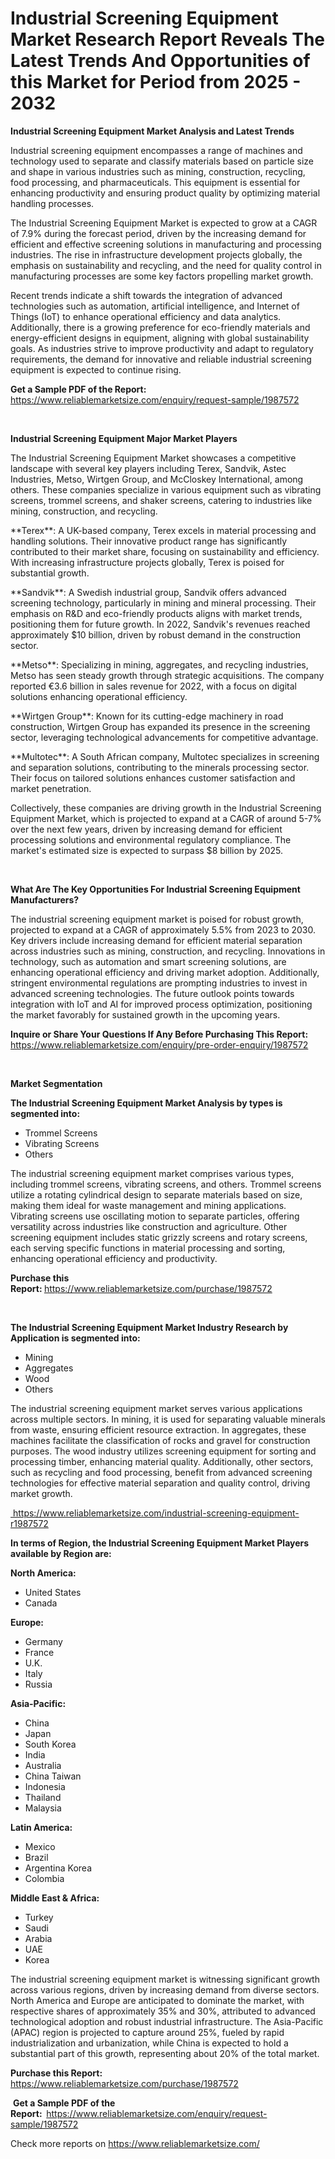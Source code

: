 <p><h1>Industrial Screening Equipment Market Research Report Reveals The Latest Trends And Opportunities of this Market for Period from 2025 - 2032</h1></p><p><strong>Industrial Screening Equipment Market Analysis and Latest Trends</strong></p>
<p><p>Industrial screening equipment encompasses a range of machines and technology used to separate and classify materials based on particle size and shape in various industries such as mining, construction, recycling, food processing, and pharmaceuticals. This equipment is essential for enhancing productivity and ensuring product quality by optimizing material handling processes.</p><p>The Industrial Screening Equipment Market is expected to grow at a CAGR of 7.9% during the forecast period, driven by the increasing demand for efficient and effective screening solutions in manufacturing and processing industries. The rise in infrastructure development projects globally, the emphasis on sustainability and recycling, and the need for quality control in manufacturing processes are some key factors propelling market growth.</p><p>Recent trends indicate a shift towards the integration of advanced technologies such as automation, artificial intelligence, and Internet of Things (IoT) to enhance operational efficiency and data analytics. Additionally, there is a growing preference for eco-friendly materials and energy-efficient designs in equipment, aligning with global sustainability goals. As industries strive to improve productivity and adapt to regulatory requirements, the demand for innovative and reliable industrial screening equipment is expected to continue rising.</p></p>
<p><strong>Get a Sample PDF of the Report:&nbsp;</strong> <a href="https://www.reliablemarketsize.com/enquiry/request-sample/1987572?utm_campaign=2293&utm_medium=2&utm_source=Github&utm_content=ia&utm_term=20022025&utm_id=industrial-screening-equipment">https://www.reliablemarketsize.com/enquiry/request-sample/1987572</a></p>
<p>&nbsp;</p>
<p><strong>Industrial Screening Equipment Major Market Players</strong></p>
<p><p>The Industrial Screening Equipment Market showcases a competitive landscape with several key players including Terex, Sandvik, Astec Industries, Metso, Wirtgen Group, and McCloskey International, among others. These companies specialize in various equipment such as vibrating screens, trommel screens, and shaker screens, catering to industries like mining, construction, and recycling.</p><p>**Terex**: A UK-based company, Terex excels in material processing and handling solutions. Their innovative product range has significantly contributed to their market share, focusing on sustainability and efficiency. With increasing infrastructure projects globally, Terex is poised for substantial growth.</p><p>**Sandvik**: A Swedish industrial group, Sandvik offers advanced screening technology, particularly in mining and mineral processing. Their emphasis on R&D and eco-friendly products aligns with market trends, positioning them for future growth. In 2022, Sandvik's revenues reached approximately $10 billion, driven by robust demand in the construction sector.</p><p>**Metso**: Specializing in mining, aggregates, and recycling industries, Metso has seen steady growth through strategic acquisitions. The company reported €3.6 billion in sales revenue for 2022, with a focus on digital solutions enhancing operational efficiency.</p><p>**Wirtgen Group**: Known for its cutting-edge machinery in road construction, Wirtgen Group has expanded its presence in the screening sector, leveraging technological advancements for competitive advantage.</p><p>**Multotec**: A South African company, Multotec specializes in screening and separation solutions, contributing to the minerals processing sector. Their focus on tailored solutions enhances customer satisfaction and market penetration.</p><p>Collectively, these companies are driving growth in the Industrial Screening Equipment Market, which is projected to expand at a CAGR of around 5-7% over the next few years, driven by increasing demand for efficient processing solutions and environmental regulatory compliance. The market's estimated size is expected to surpass $8 billion by 2025.</p></p>
<p>&nbsp;</p>
<p><strong>What Are The Key Opportunities For Industrial Screening Equipment Manufacturers?</strong></p>
<p><p>The industrial screening equipment market is poised for robust growth, projected to expand at a CAGR of approximately 5.5% from 2023 to 2030. Key drivers include increasing demand for efficient material separation across industries such as mining, construction, and recycling. Innovations in technology, such as automation and smart screening solutions, are enhancing operational efficiency and driving market adoption. Additionally, stringent environmental regulations are prompting industries to invest in advanced screening technologies. The future outlook points towards integration with IoT and AI for improved process optimization, positioning the market favorably for sustained growth in the upcoming years.</p></p>
<p><strong>Inquire or Share Your Questions If Any Before Purchasing This Report:</strong> <a href="https://www.reliablemarketsize.com/enquiry/pre-order-enquiry/1987572?utm_campaign=2293&utm_medium=2&utm_source=Github&utm_content=ia&utm_term=20022025&utm_id=industrial-screening-equipment">https://www.reliablemarketsize.com/enquiry/pre-order-enquiry/1987572</a></p>
<p>&nbsp;</p>
<p><strong>Market Segmentation</strong></p>
<p><strong>The Industrial Screening Equipment Market Analysis by types is segmented into:</strong></p>
<p><ul><li>Trommel Screens</li><li>Vibrating Screens</li><li>Others</li></ul></p>
<p><p>The industrial screening equipment market comprises various types, including trommel screens, vibrating screens, and others. Trommel screens utilize a rotating cylindrical design to separate materials based on size, making them ideal for waste management and mining applications. Vibrating screens use oscillating motion to separate particles, offering versatility across industries like construction and agriculture. Other screening equipment includes static grizzly screens and rotary screens, each serving specific functions in material processing and sorting, enhancing operational efficiency and productivity.</p></p>
<p><strong>Purchase this Report:&nbsp;</strong><a href="https://www.reliablemarketsize.com/purchase/1987572?utm_campaign=2293&utm_medium=2&utm_source=Github&utm_content=ia&utm_term=20022025&utm_id=industrial-screening-equipment">https://www.reliablemarketsize.com/purchase/1987572</a></p>
<p>&nbsp;</p>
<p><strong>The Industrial Screening Equipment Market Industry Research by Application is segmented into:</strong></p>
<p><ul><li>Mining</li><li>Aggregates</li><li>Wood</li><li>Others</li></ul></p>
<p><p>The industrial screening equipment market serves various applications across multiple sectors. In mining, it is used for separating valuable minerals from waste, ensuring efficient resource extraction. In aggregates, these machines facilitate the classification of rocks and gravel for construction purposes. The wood industry utilizes screening equipment for sorting and processing timber, enhancing material quality. Additionally, other sectors, such as recycling and food processing, benefit from advanced screening technologies for effective material separation and quality control, driving market growth.</p></p>
<p><a href="https://www.reliablemarketsize.com/industrial-screening-equipment-r1987572?utm_campaign=2293&utm_medium=2&utm_source=Github&utm_content=ia&utm_term=20022025&utm_id=industrial-screening-equipment">&nbsp;https://www.reliablemarketsize.com/industrial-screening-equipment-r1987572</a></p>
<p><strong>In terms of Region, the Industrial Screening Equipment Market Players available by Region are:</strong></p>
<p>
    <p> <strong> North America: </strong>
        <ul>
            <li>United States</li>
            <li>Canada</li>
        </ul>
        </p> 
    <p> <strong> Europe: </strong>
        <ul>
            <li>Germany</li>
            <li>France</li>
            <li>U.K.</li>
            <li>Italy</li>
            <li>Russia</li>
        </ul>
        </p> 
    <p> <strong> Asia-Pacific: </strong>
        <ul>
            <li>China</li>
            <li>Japan</li>
            <li>South Korea</li>
            <li>India</li>
            <li>Australia</li>
            <li>China Taiwan</li>
            <li>Indonesia</li>
            <li>Thailand</li>
            <li>Malaysia</li>
        </ul>
        </p> 
    <p> <strong> Latin America: </strong>
        <ul>
            <li>Mexico</li>
            <li>Brazil</li>
            <li>Argentina Korea</li>
            <li>Colombia</li>
        </ul>
        </p> 
    <p> <strong> Middle East & Africa: </strong>
        <ul>
            <li>Turkey</li>
            <li>Saudi</li>
            <li>Arabia</li>
            <li>UAE</li>
            <li>Korea</li>
        </ul>
    </p>
    </p>
<p><p>The industrial screening equipment market is witnessing significant growth across various regions, driven by increasing demand from diverse sectors. North America and Europe are anticipated to dominate the market, with respective shares of approximately 35% and 30%, attributed to advanced technological adoption and robust industrial infrastructure. The Asia-Pacific (APAC) region is projected to capture around 25%, fueled by rapid industrialization and urbanization, while China is expected to hold a substantial part of this growth, representing about 20% of the total market.</p></p>
<p><strong>Purchase this Report: </strong><a href="https://www.reliablemarketsize.com/purchase/1987572?utm_campaign=2293&utm_medium=2&utm_source=Github&utm_content=ia&utm_term=20022025&utm_id=industrial-screening-equipment">https://www.reliablemarketsize.com/purchase/1987572</a></p>
<p>&nbsp;<strong>Get a Sample PDF of the Report:&nbsp;&nbsp;</strong><a href="https://www.reliablemarketsize.com/enquiry/request-sample/1987572?utm_campaign=2293&utm_medium=2&utm_source=Github&utm_content=ia&utm_term=20022025&utm_id=industrial-screening-equipment">https://www.reliablemarketsize.com/enquiry/request-sample/1987572</a></p>
<p><strong></strong></p>
<p>Check more reports on <a href="https://www.reliablemarketsize.com/?utm_campaign=2293&utm_medium=2&utm_source=Github&utm_content=ia&utm_term=20022025&utm_id=industrial-screening-equipment">https://www.reliablemarketsize.com/</a></p>